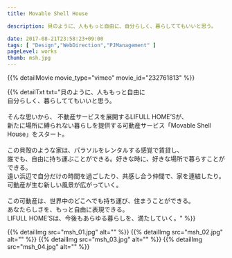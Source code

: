 ```yaml
---
title: Movable Shell House

description: 貝のように、人ももっと自由に、自分らしく、暮らしててもいいと思う。

date: 2017-08-21T23:58:23+09:00
tags: [ "Design","WebDirection","PJManagement" ]
pageLevel: works
thumb: msh.jpg
---
```


{{% detailMovie movie_type="vimeo" movie_id="232761813" %}}

{{% detailTxt txt="貝のように、人ももっと自由に<br>自分らしく、暮らしててもいいと思う。<br><br>そんな思いから、 不動産サービスを展開するLIFULL HOMEʼSが、<br> 新たに場所に縛られない暮らしを提供する可動産サービス「Movable Shell House」をスタート。<br><br>この貝殻のような家は、パラソルをレンタルする感覚で賃貸し、<br>誰でも、自由に持ち運ぶことができる。好きな時に、好きな場所で暮らすことができる。<br>遠い浜辺で自分だけの時間を過ごしたり、共感し合う仲間で、家を連結したり。 <br>可動産が生む新しい風景が広がっていく。<br><br>この可動産は、世界中のどこへでも持ち運び、住まうことができる。<br>あなたらしさを、もっと自由に表現できる。<br>LIFULL HOMEʼSは、今後もあらゆる暮らしを、満たしていく。" %}}

{{% detailImg src="msh_01.jpg" alt="" %}}
{{% detailImg src="msh_02.jpg" alt="" %}}
{{% detailImg src="msh_03.jpg" alt="" %}}
{{% detailImg src="msh_04.jpg" alt="" %}}